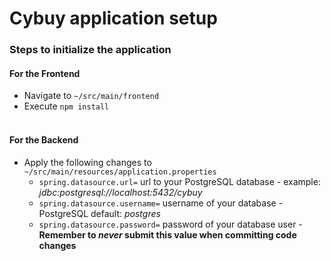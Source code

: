 # Cybuy application setup

### Steps to initialize the application

#### For the Frontend
- Navigate to `~/src/main/frontend`
- Execute `npm install`
<br><br>
#### For the Backend
- Apply the following changes to `~/src/main/resources/application.properties`
  - `spring.datasource.url=` url to your PostgreSQL database - example: *jdbc:postgresql://localhost:5432/cybuy*
  - `spring.datasource.username=` username of your database - PostgreSQL default: *postgres*
  - `spring.datasource.password=` password of your database user - **Remember to *never* submit this value when committing code changes**
